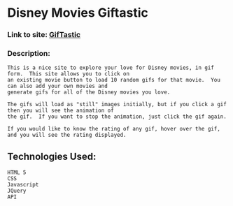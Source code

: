 # Disney Movies Giftastic
### Link to site: [GifTastic](https://jenharden.github.io/GifTastic/)

### Description:
```
This is a nice site to explore your love for Disney movies, in gif form.  This site allows you to click on 
an existing movie button to load 10 random gifs for that movie.  You can also add your own movies and 
generate gifs for all of the Disney movies you love.  

The gifs will load as "still" images initially, but if you click a gif then you will see the animation of 
the gif.  If you want to stop the animation, just click the gif again.  

If you would like to know the rating of any gif, hover over the gif, and you will see the rating displayed.
```
## Technologies Used:
```
HTML 5
CSS
Javascript
JQuery
API
```